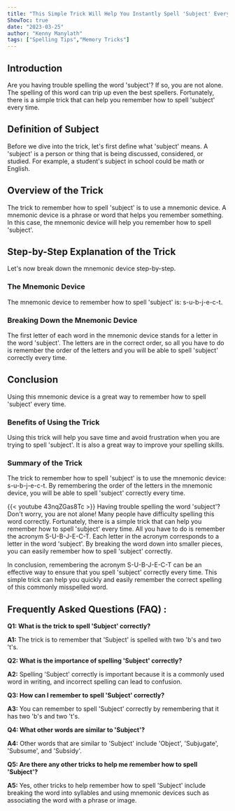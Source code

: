 ```yaml
---
title: "This Simple Trick Will Help You Instantly Spell 'Subject' Every Time!"
ShowToc: true 
date: "2023-03-25"
author: "Kenny Manylath" 
tags: ["Spelling Tips","Memory Tricks"]
---
```

## Introduction
Are you having trouble spelling the word 'subject'? If so, you are not alone. The spelling of this word can trip up even the best spellers. Fortunately, there is a simple trick that can help you remember how to spell 'subject' every time. 

## Definition of Subject
Before we dive into the trick, let's first define what 'subject' means. A 'subject' is a person or thing that is being discussed, considered, or studied. For example, a student's subject in school could be math or English. 

## Overview of the Trick
The trick to remember how to spell 'subject' is to use a mnemonic device. A mnemonic device is a phrase or word that helps you remember something. In this case, the mnemonic device will help you remember how to spell 'subject'. 

## Step-by-Step Explanation of the Trick
Let's now break down the mnemonic device step-by-step. 

### The Mnemonic Device
The mnemonic device to remember how to spell 'subject' is: s-u-b-j-e-c-t. 

### Breaking Down the Mnemonic Device
The first letter of each word in the mnemonic device stands for a letter in the word 'subject'. The letters are in the correct order, so all you have to do is remember the order of the letters and you will be able to spell 'subject' correctly every time. 

## Conclusion
Using this mnemonic device is a great way to remember how to spell 'subject' every time. 

### Benefits of Using the Trick
Using this trick will help you save time and avoid frustration when you are trying to spell 'subject'. It is also a great way to improve your spelling skills. 

### Summary of the Trick
The trick to remember how to spell 'subject' is to use the mnemonic device: s-u-b-j-e-c-t. By remembering the order of the letters in the mnemonic device, you will be able to spell 'subject' correctly every time.

{{< youtube 43nqZGas8Tc >}} 
Having trouble spelling the word 'subject'? Don't worry, you are not alone! Many people have difficulty spelling this word correctly. Fortunately, there is a simple trick that can help you remember how to spell 'subject' every time. All you have to do is remember the acronym S-U-B-J-E-C-T. Each letter in the acronym corresponds to a letter in the word 'subject'. By breaking the word down into smaller pieces, you can easily remember how to spell 'subject' correctly. 

In conclusion, remembering the acronym S-U-B-J-E-C-T can be an effective way to ensure that you spell 'subject' correctly every time. This simple trick can help you quickly and easily remember the correct spelling of this commonly misspelled word.

## Frequently Asked Questions (FAQ) :
**Q1: What is the trick to spell 'Subject' correctly?**

**A1:** The trick is to remember that 'Subject' is spelled with two 'b's and two 't's.

**Q2: What is the importance of spelling 'Subject' correctly?**

**A2:** Spelling 'Subject' correctly is important because it is a commonly used word in writing, and incorrect spelling can lead to confusion.

**Q3: How can I remember to spell 'Subject' correctly?**

**A3:** You can remember to spell 'Subject' correctly by remembering that it has two 'b's and two 't's.

**Q4: What other words are similar to 'Subject'?**

**A4:** Other words that are similar to 'Subject' include 'Object', 'Subjugate', 'Subsume', and 'Subsidy'.

**Q5: Are there any other tricks to help me remember how to spell 'Subject'?**

**A5:** Yes, other tricks to help remember how to spell 'Subject' include breaking the word into syllables and using mnemonic devices such as associating the word with a phrase or image.





